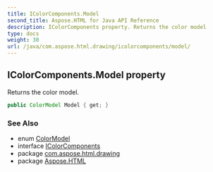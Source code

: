 ```yaml
---
title: IColorComponents.Model
second_title: Aspose.HTML for Java API Reference
description: IColorComponents property. Returns the color model
type: docs
weight: 30
url: /java/com.aspose.html.drawing/icolorcomponents/model/
---
```

## IColorComponents.Model property

Returns the color model.

```java
public ColorModel Model { get; }
```

### See Also

* enum [ColorModel](../../colormodel/)
* interface [IColorComponents](../)
* package [com.aspose.html.drawing](../../../com.aspose.html.drawing/)
* package [Aspose.HTML](../../../)

